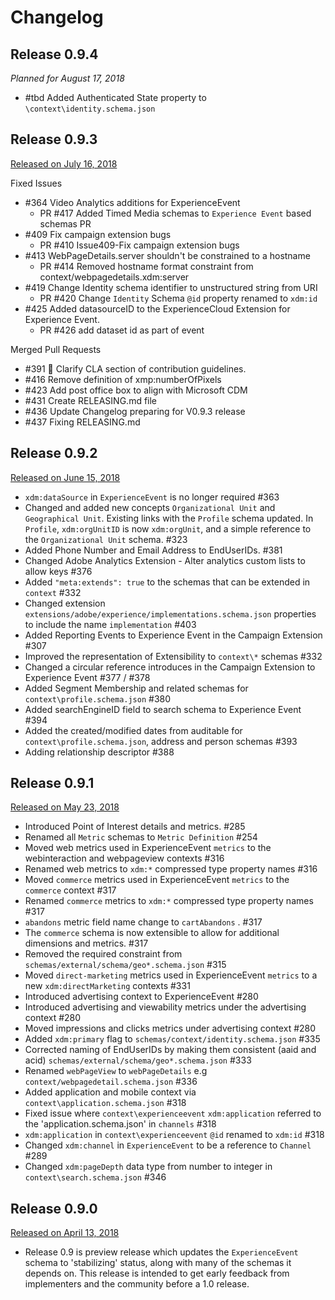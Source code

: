 # Changelog

## Release 0.9.4

_Planned for August 17, 2018_
* #tbd Added Authenticated State property to `\context\identity.schema.json`

## Release 0.9.3

[Released on July 16, 2018](https://github.com/adobe/xdm/releases/tag/v0.9.3)

Fixed Issues

* #364 Video Analytics additions for ExperienceEvent
  * PR #417 Added Timed Media schemas to `Experience Event` based schemas PR
* #409 Fix campaign extension bugs
  * PR #410 Issue409-Fix campaign extension bugs
* #413 WebPageDetails.server shouldn't be constrained to a hostname
  * PR #414 Removed hostname format constraint from context/webpagedetails.xdm:server
* #419 Change Identity schema identifier to unstructured string from URI
  * PR #420 Change `Identity` Schema `@id` property renamed to `xdm:id`
* #425 Added datasourceID to the ExperienceCloud Extension for Experience Event.
  * PR #426 add dataset id as part of event

Merged Pull Requests

* #391 📝 Clarify CLA section of contribution guidelines.
* #416 Remove definition of xmp:numberOfPixels
* #423 Add post office box to align with Microsoft CDM
* #431 Create RELEASING.md file
* #436 Update Changelog preparing for V0.9.3 release
* #437 Fixing RELEASING.md

## Release 0.9.2

[Released on June 15, 2018](https://github.com/adobe/xdm/releases/tag/v0.9.2)

* `xdm:dataSource` in `ExperienceEvent` is no longer required #363
* Changed and added new concepts `Organizational Unit` and `Geographical Unit`. Existing links with the `Profile` schema updated. In `Profile`, `xdm:orgUnitID` is now `xdm:orgUnit`, and a simple reference to the `Organizational Unit` schema. #323
* Added Phone Number and Email Address to EndUserIDs. #381
* Changed Adobe Analytics Extension - Alter analytics custom lists to allow keys #376
* Added `"meta:extends": true` to the schemas that can be extended in `context` #332
* Changed extension `extensions/adobe/experience/implementations.schema.json` properties to include the name `implementation` #403
* Added Reporting Events to Experience Event in the Campaign Extension #307
* Improved the representation of Extensibility to `context\*` schemas #332
* Changed a circular reference introduces in the Campaign Extension to Experience Event #377 / #378
* Added Segment Membership and related schemas for `context\profile.schema.json` #380
* Added searchEngineID field to search schema to Experience Event #394
* Added the created/modified dates from auditable for `context\profile.schema.json`, address and person schemas #393
* Adding relationship descriptor #388

## Release 0.9.1

[Released on May 23, 2018](https://github.com/adobe/xdm/releases/tag/v0.9.1)

* Introduced Point of Interest details and metrics. #285
* Renamed all `Metric` schemas to `Metric Definition` #254
* Moved web metrics used in ExperienceEvent `metrics` to the webinteraction and webpageview contexts #316
* Renamed web metrics to `xdm:*` compressed type property names #316
* Moved `commerce` metrics used in ExperienceEvent `metrics` to the `commerce` context #317
* Renamed `commerce` metrics to `xdm:*` compressed type property names #317
* `abandons` metric field name change to `cartAbandons` . #317
* The `commerce` schema is now extensible to allow for additional dimensions and metrics. #317
* Removed the required constraint from `schemas/external/schema/geo*.schema.json` #315
* Moved `direct-marketing` metrics used in ExperienceEvent `metrics` to a new `xdm:directMarketing` contexts #331
* Introduced advertising context to ExperienceEvent #280
* Introduced advertising and viewability metrics under the advertising context #280
* Moved impressions and clicks metrics under advertising context #280
* Added `xdm:primary` flag to `schemas/context/identity.schema.json` #335
* Corrected naming of EndUserIDs by making them consistent (aaid and acid) `schemas/external/schema/geo*.schema.json` #333
* Renamed `webPageView` to `webPageDetails` e.g `context/webpagedetail.schema.json` #336
* Added application and mobile context via `context\application.schema.json` #318
* Fixed issue where `context\experienceevent` `xdm:application` referred to the 'application.schema.json' in `channels` #318
* `xdm:application` in `context\experienceevent` `@id` renamed to `xdm:id` #318
* Changed `xdm:channel` in `ExperienceEvent` to be a reference to `Channel` #289
* Changed `xdm:pageDepth` data type from number to integer in `context\search.schema.json` #346

## Release 0.9.0

[Released on April 13, 2018](https://github.com/adobe/xdm/releases/tag/v0.9)

* Release 0.9 is preview release which updates the `ExperienceEvent` schema to 'stabilizing' status, along with many of the schemas it depends on. This release is intended to get early feedback from implementers and the community before a 1.0 release.
